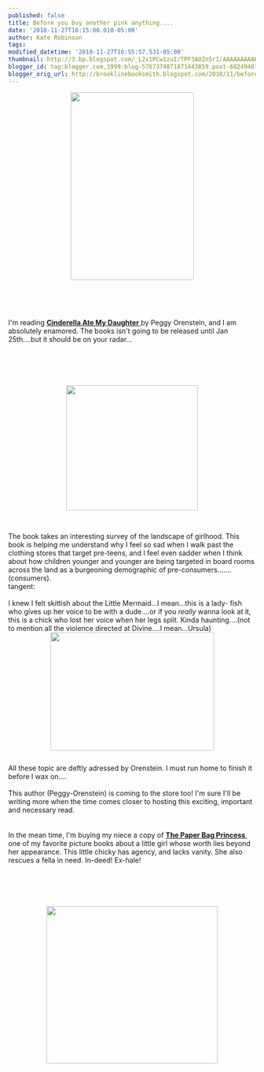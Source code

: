 ```yaml
---
published: false
title: Before you buy another pink anything....
date: '2010-11-27T16:15:00.010-05:00'
author: Kate Robinson
tags: 
modified_datetime: '2010-11-27T16:55:57.531-05:00'
thumbnail: http://3.bp.blogspot.com/_L2x1PCw1zuI/TPF3AOZn5rI/AAAAAAAAAKw/yzpUE7mEAxo/s72-c/cinderella.jpg
blogger_id: tag:blogger.com,1999:blog-5767374071871443859.post-6824940751169422322
blogger_orig_url: http://brooklinebooksmith.blogspot.com/2010/11/before-you-buy-another-pink-anything.html
---
```


<div><a href="http://3.bp.blogspot.com/_L2x1PCw1zuI/TPF3AOZn5rI/AAAAAAAAAKw/yzpUE7mEAxo/s1600/cinderella.jpg"><img style="TEXT-ALIGN: center; MARGIN: 0px auto 10px; WIDTH: 251px; DISPLAY: block; HEIGHT: 381px; CURSOR: hand" id="BLOGGER_PHOTO_ID_5544343462019065522" border="0" alt="" src="http://3.bp.blogspot.com/_L2x1PCw1zuI/TPF3AOZn5rI/AAAAAAAAAKw/yzpUE7mEAxo/s400/cinderella.jpg" /></a><br /><br /><br /><br /><div>I'm reading <a href="http://www.brooklinebooksmith-shop.com/book/9780061711527"><strong>Cinderella Ate My Daughter</strong> </a>by Peggy Orenstein, and I am absolutely enamored. The books isn't going to be released until Jan 25th....but it should be on your radar...</div><br /><br /><br /><br /><div></div><br /><img style="TEXT-ALIGN: center; MARGIN: 0px auto 10px; WIDTH: 268px; DISPLAY: block; HEIGHT: 254px; CURSOR: hand" id="BLOGGER_PHOTO_ID_5544344449674370018" border="0" alt="" src="http://1.bp.blogspot.com/_L2x1PCw1zuI/TPF35ts_2-I/AAAAAAAAALA/zHikHS23ee4/s400/devine1.bmp" /><br /><br />The book takes an interesting survey of the landscape of girlhood. This book is helping me understand why I feel so sad when I walk past the clothing stores that target pre-teens, and I feel even sadder when I think about how children younger and younger are being targeted in board rooms across the land as a burgeoning demographic of pre-consumers.......(consumers). </div><div></div><div>tangent:<br /><br /><div>I knew I felt skittish about the Little Mermaid...I mean...this is a lady- fish who gives up her voice to be with a dude....or if you <em>really </em>wanna look at it, this is a chick who lost her voice when her legs split. Kinda haunting....(not to mention all the violence directed at Divine....I mean...Ursula)</div><img style="TEXT-ALIGN: center; MARGIN: 0px auto 10px; WIDTH: 333px; DISPLAY: block; HEIGHT: 240px; CURSOR: hand" id="BLOGGER_PHOTO_ID_5544343964853313570" border="0" alt="" src="http://2.bp.blogspot.com/_L2x1PCw1zuI/TPF3dfmpoCI/AAAAAAAAAK4/qpuUW10crjE/s400/devine.jpg" /><br />All these topic are deftly adressed by Orenstein. I must run home to finish it before I wax on....<br /><br /><div>This author (Peggy-Orenstein) is coming to the store too! I'm sure I'll be writing more when the time comes closer to hosting this exciting, important and necessary read.</div><br /><br /><div>In the mean time, I'm buying my niece a copy of <a href="http://www.brooklinebooksmith-shop.com/book/9780920236161"><strong>The Paper Bag Princess</strong></a>, one of my favorite picture books about a little girl whose worth lies beyond her appearance. This little chicky has agency, and lacks vanity. She also rescues a fella in need. In-deed! Ex-hale!</div><br /><br /><div><strong></strong></div><br /><br /><div></div><br /><img style="TEXT-ALIGN: center; MARGIN: 0px auto 10px; WIDTH: 348px; DISPLAY: block; HEIGHT: 320px; CURSOR: hand" id="BLOGGER_PHOTO_ID_5544345962386189314" border="0" alt="" src="http://1.bp.blogspot.com/_L2x1PCw1zuI/TPF5Rw_mbAI/AAAAAAAAALI/NRO7mh7j71Y/s400/paperbag.jpg" /><br /><br /><br /><br /><br /><div></div></div>